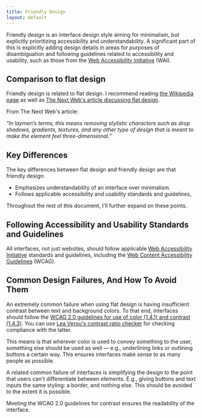 ```yaml
---
title: Friendly Design
layout: default
---
```


Friendly design is an interface design style aiming for minimalism, but
explicitly prioritizing accessibility and understandability.
A significant part of this is explicitly adding design details in areas
for purposes of disambiguation and following guidelines related to
accessibility and usability, such as those from the
[Web Accessibility Initiative](https://en.wikipedia.org/wiki/Web_Accessibility_Initiative)
(WAI).

## Comparison to flat design

Friendly design is related to flat design. I recommend reading
[the Wikipedia page](https://en.wikipedia.org/wiki/Flat_design) as well as
[The Next Web's article discussing flat design](http://thenextweb.com/dd/2014/03/19/history-flat-design-efficiency-minimalism-made-digital-world-flat/).

From The Next Web's article:

_"In laymen’s terms, this means removing stylistic characters such as drop shadows, gradients, textures, and any other type of design that is meant to make the element feel three-dimensional."_

## Key Differences

The key differences between flat design and friendly design are that
friendly design:

* Emphasizes understandability of an interface over minimalism.
* Follows applicable accessibility and usability standards and guidelines,

Throughout the rest of this document, I'll further expand on these points.

## Following Accessibility and Usability Standards and Guidelines

All interfaces, not just websites, should follow applicable
[Web Accessibility Initiative](https://en.wikipedia.org/wiki/Web_Accessibility_Initiative)
standards and guidelines, including the [Web Content Accessibility Guidelines](https://en.wikipedia.org/wiki/Web_Content_Accessibility_Guidelines)
(WCAG).

## Common Design Failures, And How To Avoid Them

An extremely common failure when using flat design is having insufficient
contrast between text and background colors. To that end, interfaces
should follow the
[WCAG 2.0 guidelines for use of color (1.4.1) and contrast (1.4.3)](http://www.w3.org/TR/WCAG/#visual-audio-contrast).
You can use
[Lea Verou's contrast ratio checker](https://leaverou.github.io/contrast-ratio/)
for checking compliance with the latter.

This means is that wherever color is used to convey something to
the user, something else should be used as well &mdash; e.g.,
underlining links or outlining buttons a certain way.
This ensures interfaces make sense to as many people as possible.

A related common failure of interfaces is simplifying the design to
the point that users can't differentiate between elements.
E.g., giving buttons and text inputs the same styling: a border, and
nothing else. This should be avoided to the extent it is possible.

Meeting the WCAG 2.0 guidelines for contrast ensures the readability
of the interface.

